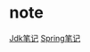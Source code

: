 # note
[Jdk笔记](https://github.com/chenxuzhang/note/tree/main/Jdk)
[Spring笔记](https://github.com/chenxuzhang/note/tree/main/Spring)
